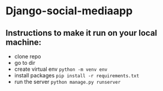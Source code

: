 # Django-social-mediaapp

## Instructions to make it run on your local machine:
- clone repo
- go to dir
- create virtual env <code>python -m venv env</code>
- install packages <code>pip install -r requirements.txt</code>
- run the server <code>python manage.py runserver</code>
